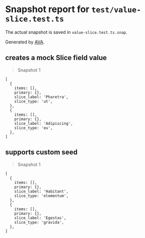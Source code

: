 # Snapshot report for `test/value-slice.test.ts`

The actual snapshot is saved in `value-slice.test.ts.snap`.

Generated by [AVA](https://avajs.dev).

## creates a mock Slice field value

> Snapshot 1

    [
      {
        items: [],
        primary: {},
        slice_label: 'Pharetra',
        slice_type: 'ut',
      },
      {
        items: [],
        primary: {},
        slice_label: 'Adipiscing',
        slice_type: 'eu',
      },
    ]

## supports custom seed

> Snapshot 1

    [
      {
        items: [],
        primary: {},
        slice_label: 'Habitant',
        slice_type: 'elementum',
      },
      {
        items: [],
        primary: {},
        slice_label: 'Egestas',
        slice_type: 'gravida',
      },
    ]
